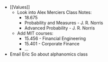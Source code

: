 - [[Values]] 
    - Look into Alex Merciers Class Notes:
        - 18.675
        - Probability and Measures - J. R. Norris
        - Advanced Probability - J. R. Norris
    - Add MIT courses:
        - 15.456 - Financial Engineering
        - 15.401 - Corporate Finance
        - …
- Email Eric So about alphanomics class
